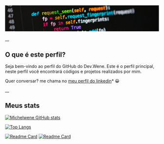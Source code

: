 ![Bem vindo ao Dev Wene!](https://github.com/michelwene/michelwene/blob/main/Header.png)

__

## O que é este perfil?

Seja bem-vindo ao perfil do GitHub do Dev.Wene. Este é o perfil principal, neste perfil você encontrará códigos e projetos realizados por mim.

Quer conversar? me chama no <a href="https://www.linkedin.com/in/michelwene/">meu perfil do linkedin</a>* :grinning:

__

## Meus stats

[![Michelwene GitHub stats](https://github-readme-stats.vercel.app/api?username=michelwene&show_icons=true&theme=dark)](https://github.com/michelwene/github-readme-stats)

[![Top Langs](https://github-readme-stats.vercel.app/api/top-langs/?username=michelwene&show_icons=true&theme=dark)](https://github.com/michelwene/github-readme-stats)

[![Readme Card](https://github-readme-stats.vercel.app/api/pin/?username=michelwene&repo=stats-preview-card&show_icons=true&theme=dark)](https://github.com/michelwene/github-redme-stats) [![Readme Card](https://github-readme-stats.vercel.app/api/pin/?username=michelwene&repo=Order-Summary&show_icons=true&theme=dark)](https://github.com/michelwene/github-readm-stats)


